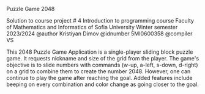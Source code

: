 Puzzle Game 2048

Solution to course project # 4
Introduction to programming course
Faculty of Mathematics and Informatics of Sofia University
Winter semester 2023/2024
@author Kristiyan Dimov
@idnumber 5MI0600358
@compiler VS

This 2048 Puzzle Game Application is a single-player sliding block puzzle game. It requests nickname and size of the grid from the player. The game's objective is to slide numbers with commands (w-up, a-left, s-down, d-right) on a grid to combine them to create the number 2048. However, one can continue to play the game after reaching the goal. Added features include beeping on every combination and color change as going closer to the goal.
